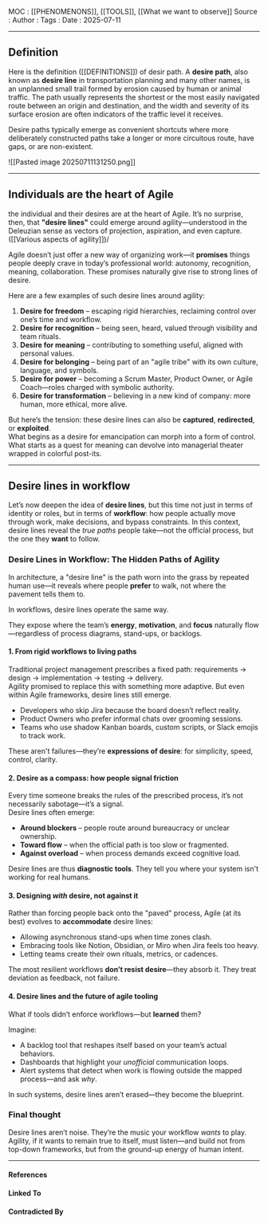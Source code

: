 
MOC : [[PHENOMENONS]], [[TOOLS]], [[What we want to observe]]
Source : 
Author : 
Tags : 
Date : 2025-07-11
***
## Definition

Here is the definition ([[DEFINITIONS]]) of desir path. A **desire path**, also known as **desire line** in transportation planning and many other names, is an unplanned small trail formed by erosion caused by human or animal traffic. The path usually represents the shortest or the most easily navigated route between an origin and destination, and the width and severity of its surface erosion are often indicators of the traffic level it receives.

Desire paths typically emerge as convenient shortcuts where more deliberately constructed paths take a longer or more circuitous route, have gaps, or are non-existent.

![[Pasted image 20250711131250.png]]

***
## Individuals are the heart of Agile

the individual and their desires are at the heart of Agile. It’s no surprise, then, that **"desire lines"** could emerge around agility—understood in the Deleuzian sense as vectors of projection, aspiration, and even capture. ([[Various aspects of agility]])/

Agile doesn’t just offer a new way of organizing work—it **promises** things people deeply crave in today’s professional world: autonomy, recognition, meaning, collaboration. These promises naturally give rise to strong lines of desire.

Here are a few examples of such desire lines around agility:

1. **Desire for freedom** – escaping rigid hierarchies, reclaiming control over one’s time and workflow.
2. **Desire for recognition** – being seen, heard, valued through visibility and team rituals.
3. **Desire for meaning** – contributing to something useful, aligned with personal values.
4. **Desire for belonging** – being part of an "agile tribe" with its own culture, language, and symbols.
5. **Desire for power** – becoming a Scrum Master, Product Owner, or Agile Coach—roles charged with symbolic authority.
6. **Desire for transformation** – believing in a new kind of company: more human, more ethical, more alive.

But here’s the tension: these desire lines can also be **captured**, **redirected**, or **exploited**.  
What begins as a desire for emancipation can morph into a form of control.  
What starts as a quest for meaning can devolve into managerial theater wrapped in colorful post-its.

***
## Desire lines in workflow

Let’s now deepen the idea of **desire lines**, but this time not just in terms of identity or roles, but in terms of **workflow**: how people actually move through work, make decisions, and bypass constraints. In this context, desire lines reveal the _true paths_ people take—not the official process, but the one they **want** to follow.

### Desire Lines in Workflow: The Hidden Paths of Agility

In architecture, a "desire line" is the path worn into the grass by repeated human use—it reveals where people **prefer** to walk, not where the pavement tells them to.

In workflows, desire lines operate the same way.

They expose where the team’s **energy**, **motivation**, and **focus** naturally flow—regardless of process diagrams, stand-ups, or backlogs.
#### 1. From rigid workflows to living paths

Traditional project management prescribes a fixed path: requirements → design → implementation → testing → delivery.  
Agility promised to replace this with something more adaptive. But even within Agile frameworks, desire lines still emerge.

- Developers who skip Jira because the board doesn’t reflect reality.
- Product Owners who prefer informal chats over grooming sessions.
- Teams who use shadow Kanban boards, custom scripts, or Slack emojis to track work.

These aren't failures—they’re **expressions of desire**: for simplicity, speed, control, clarity.
#### 2. Desire as a compass: how people signal friction

Every time someone breaks the rules of the prescribed process, it’s not necessarily sabotage—it’s a signal.  
Desire lines often emerge:

- **Around blockers** – people route around bureaucracy or unclear ownership.
- **Toward flow** – when the official path is too slow or fragmented.
- **Against overload** – when process demands exceed cognitive load.

Desire lines are thus **diagnostic tools**. They tell you where your system isn't working for real humans.
#### 3. Designing _with_ desire, not against it

Rather than forcing people back onto the "paved" process, Agile (at its best) evolves to **accommodate** desire lines:

- Allowing asynchronous stand-ups when time zones clash.
- Embracing tools like Notion, Obsidian, or Miro when Jira feels too heavy.
- Letting teams create their own rituals, metrics, or cadences.

The most resilient workflows **don’t resist desire**—they absorb it. They treat deviation as feedback, not failure.
#### 4. Desire lines and the future of agile tooling

What if tools didn’t enforce workflows—but **learned** them?

Imagine:

- A backlog tool that reshapes itself based on your team’s actual behaviors.
- Dashboards that highlight your _unofficial_ communication loops.
- Alert systems that detect when work is flowing outside the mapped process—and ask _why_.

In such systems, desire lines aren’t erased—they become the blueprint.
### Final thought

Desire lines aren’t noise. They’re the music your workflow _wants_ to play.  
Agility, if it wants to remain true to itself, must listen—and build not from top-down frameworks, but from the ground-up energy of human intent.

***
#### References

#### Linked To

#### Contradicted By